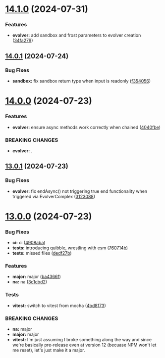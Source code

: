 # [14.1.0](https://github.com/jakelauer/theseus-js/compare/v14.0.1...v14.1.0) (2024-07-31)


### Features

* **evolver:** add sandbox and frost parameters to evolver creation ([34fa279](https://github.com/jakelauer/theseus-js/commit/34fa279f1b1fcda147ac6f93815a84bef7da2a7e))

## [14.0.1](https://github.com/jakelauer/theseus-js/compare/v14.0.0...v14.0.1) (2024-07-24)


### Bug Fixes

* **sandbox:** fix sandbox return type when input is readonly ([f354056](https://github.com/jakelauer/theseus-js/commit/f3540560fc28f06ebea7a356bf208f3179caab19))

# [14.0.0](https://github.com/jakelauer/theseus-js/compare/v13.0.1...v14.0.0) (2024-07-23)


### Features

* **evolver:** ensure async methods work correctly when chained ([4040fbe](https://github.com/jakelauer/theseus-js/commit/4040fbeb1ad2472ef36c5576e58f8e00014b5751))


### BREAKING CHANGES

* **evolver:** .

## [13.0.1](https://github.com/jakelauer/theseus-js/compare/v13.0.0...v13.0.1) (2024-07-23)


### Bug Fixes

* **evolver:** fix endAsync() not triggering true end functionality when triggered via EvolverComplex ([3123088](https://github.com/jakelauer/theseus-js/commit/3123088e46c141ef728ee54fcf9c5b7e5231e403))

# [13.0.0](https://github.com/jakelauer/theseus-js/compare/v12.0.11...v13.0.0) (2024-07-23)


### Bug Fixes

* **ci:** ci ([4908aba](https://github.com/jakelauer/theseus-js/commit/4908aba879ba873fb5ffbb86996bd2effe28c1e3))
* **tests:** introducing quibble, wrestling with esm ([760714b](https://github.com/jakelauer/theseus-js/commit/760714b0d64e3f59b8ed64b9dccbaf5f4d674df9))
* **tests:** missed files ([dedf27b](https://github.com/jakelauer/theseus-js/commit/dedf27b1f2bcbad0e8d1fa2eea07bae9867c0639))


### Features

* **major:** major ([ba4366f](https://github.com/jakelauer/theseus-js/commit/ba4366f4c87ee9a66d7c1c19eb1972955924071e))
* **na:** na ([3c1cbd2](https://github.com/jakelauer/theseus-js/commit/3c1cbd23447b09bea276e53853bfc0afe28a1035))


### Tests

* **vitest:** switch to vitest from mocha ([4bd8173](https://github.com/jakelauer/theseus-js/commit/4bd8173ef5dbf951cbb8e54ed90bcf8bb25b20f5))


### BREAKING CHANGES

* **na:** major
* **major:** major
* **vitest:** I'm just assuming I broke something along the way and since we're basically pre-release even at version 12 (becuase NPM won't let me reset), let's just make it a major.
